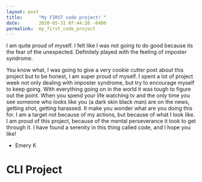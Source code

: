 ```yaml
---
layout: post
title:      "My FIRST code project! "
date:       2020-05-31 07:44:20 -0400
permalink:  my_first_code_project
---
```




I am quite proud of myself. I felt like I was not going to do good because its the fear of the unexpected. Definitely played with the feeling of imposter syndrome. 

You know what, I was going to give a very cookie cutter post about this project but to be honest, I am super proud of myself. I spent a lot of project week not only dealing with imposter syndrome, but try to encourage myself to keep going. With everything going on in the world it was tough to figure out the point. When you spend your life watching tv and the only time you see someone who looks like you (a dark skin black man) are on the news, getting shot, getting harassed. It make you wonder what are you doing this for. I am a target not because of my actions, but because of what I look like. I am proud of this project, because of the mental perseverance it took to get through it. I have found a serenity in this thing called code, and I hope you like!

- Emery K

# CLI Project 
